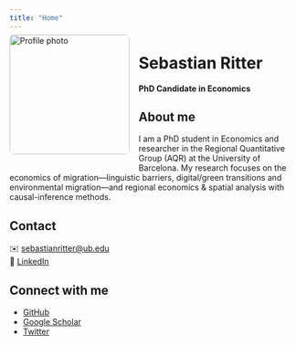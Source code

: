 ```yaml
---
title: "Home"
---
```


<!-- Foto flotando a la izquierda y un poquito más arriba -->
<img
  src="/assets/img/profile.jpg"
  alt="Profile photo"
  style="
    float: left;
    width: 210px;
    height: 210px;
    object-fit: cover;
    border-radius: 8px;
    margin: -0.5rem 1rem 1rem 0;
  "
/>

# Sebastian Ritter  
**PhD Candidate in Economics**

## About me

I am a PhD student in Economics and researcher in the Regional Quantitative Group (AQR) at the University of Barcelona. My research focuses on the economics of migration—linguistic barriers, digital/green transitions and environmental migration—and regional economics & spatial analysis with causal-inference methods.

## Contact

✉️ [sebastianritter@ub.edu](mailto:sebastianritter@ub.edu)  
🔗 [LinkedIn](https://www.linkedin.com/in/sebastian-ritter-85033b100)

## Connect with me

- [GitHub](https://github.com/sebastianritterg)  
- [Google Scholar](https://scholar.google.com/citations?user=LPW_2A8AAAAJ&hl=es)  
- [Twitter](https://x.com/seba_ritter)

